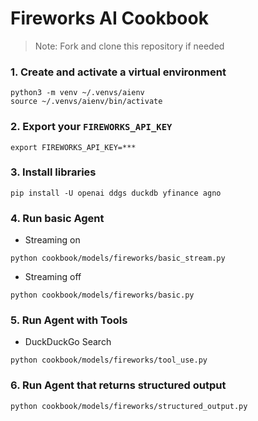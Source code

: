 # Fireworks AI Cookbook

> Note: Fork and clone this repository if needed

### 1. Create and activate a virtual environment

```shell
python3 -m venv ~/.venvs/aienv
source ~/.venvs/aienv/bin/activate
```

### 2. Export your `FIREWORKS_API_KEY`

```shell
export FIREWORKS_API_KEY=***
```

### 3. Install libraries

```shell
pip install -U openai ddgs duckdb yfinance agno
```

### 4. Run basic Agent

- Streaming on

```shell
python cookbook/models/fireworks/basic_stream.py
```

- Streaming off

```shell
python cookbook/models/fireworks/basic.py
```

### 5. Run Agent with Tools

- DuckDuckGo Search

```shell
python cookbook/models/fireworks/tool_use.py
```


### 6. Run Agent that returns structured output

```shell
python cookbook/models/fireworks/structured_output.py
```


